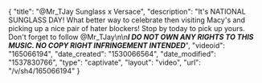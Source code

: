{
    "title": "@Mr_TJay Sunglass x Versace",
    "description": "It's NATIONAL SUNGLASS DAY! What better way to celebrate then visiting Macy's and picking up a nice pair of hater blockers!  Stop by today to pick up yours.  Don't forget to follow @Mr_TJay\n\n***I DO NOT OWN ANY RIGHTS TO THIS MUSIC. NO COPY RIGHT INFRINGEMENT INTENDED***",
    "videoid": "165066194",
    "date_created": "1530066564",
    "date_modified": "1537830766",
    "type": "captivate",
    "layout": "video",
    "url": "\/v\/sh4\/165066194"
}